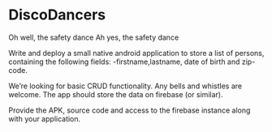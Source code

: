 # DiscoDancers
Oh well, the safety dance Ah yes, the safety dance

Write and deploy a small native android application to store a list of persons, containing the following fields: 
-firstname,lastname, date of birth and zip-code. 

We’re looking for basic CRUD functionality. Any bells and whistles are welcome. The app should store the data on firebase (or similar). 

Provide the APK, source code and access to the firebase instance along with your application.